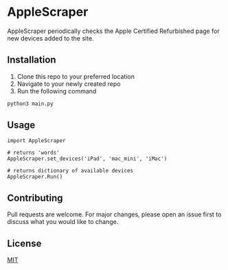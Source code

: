 # AppleScraper

AppleScraper periodically checks the Apple Certified Refurbished page for new devices added to the site.

## Installation

1. Clone this repo to your preferred location
2. Navigate to your newly created repo
3. Run the following command

```bash
python3 main.py
```

## Usage

```python3
import AppleScraper

# returns 'words'
AppleScraper.set_devices('iPad', 'mac_mini', 'iMac')

# returns dictionary of available devices
AppleScraper.Run()
```

## Contributing

Pull requests are welcome. For major changes, please open an issue first
to discuss what you would like to change.

## License

[MIT](https://choosealicense.com/licenses/mit/)